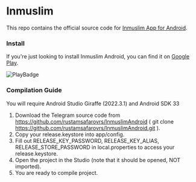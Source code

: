 # Inmuslim

This repo contains the official source code for [Inmuslim App for Android](https://play.google.com/store/apps/details?id=tj.rsdevteam.inmuslim).

### Install

If you're just looking to install Inmuslim Android, you can find it on [Google Play](https://play.google.com/store/apps/details?id=tj.rsdevteam.inmuslim).

![PlayBadge](https://PlayBadges.pavi2410.me/badge/full?id=tj.rsdevteam.inmuslim)

### Compilation Guide

You will require Android Studio Giraffe (2022.3.1) and Android SDK 33

1. Download the Telegram source code from https://github.com/rustamsafarovrs/InmuslimAndroid ( git clone https://github.com/rustamsafarovrs/InmuslimAndroid.git ).
2. Copy your release.keystore into app/config.
3. Fill out RELEASE_KEY_PASSWORD, RELEASE_KEY_ALIAS, RELEASE_STORE_PASSWORD in local.properties to access your release.keystore.
4. Open the project in the Studio (note that it should be opened, NOT imported).
5. You are ready to compile project.